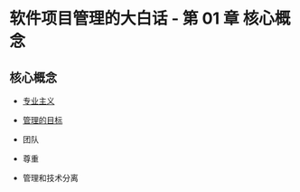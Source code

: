 # 软件项目管理的大白话 - 第 01 章 核心概念

## 核心概念

- [专业主义](./c_01_01_专业主义.md)

- [管理的目标](./c_01_02_管理的目标.md)

- 团队

- 尊重

- 管理和技术分离
